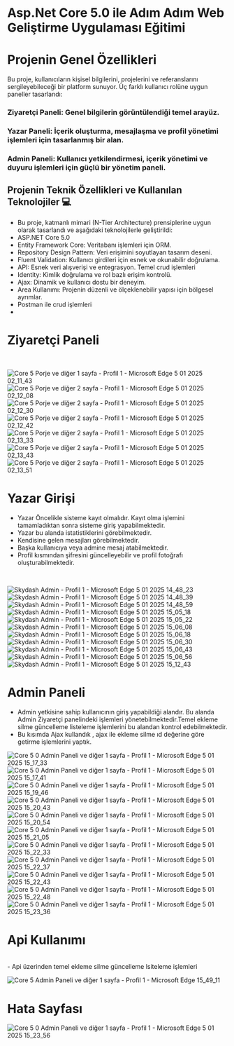 # Asp.Net Core 5.0 ile Adım Adım Web Geliştirme Uygulaması Eğitimi

# Projenin Genel Özellikleri
Bu proje, kullanıcıların kişisel bilgilerini, projelerini ve referanslarını sergileyebileceği bir platform sunuyor. Üç farklı kullanıcı rolüne uygun paneller tasarlandı:

### Ziyaretçi Paneli: Genel bilgilerin görüntülendiği temel arayüz.
### Yazar Paneli: İçerik oluşturma, mesajlaşma ve profil yönetimi işlemleri için tasarlanmış bir alan.
### Admin Paneli: Kullanıcı yetkilendirmesi, içerik yönetimi ve duyuru işlemleri için güçlü bir yönetim paneli.

## Projenin Teknik Özellikleri ve Kullanılan Teknolojiler 💻
- Bu proje, katmanlı mimari (N-Tier Architecture) prensiplerine uygun olarak tasarlandı ve aşağıdaki teknolojilerle geliştirildi:
- ASP.NET Core 5.0  
- Entity Framework Core: Veritabanı işlemleri için ORM.
- Repository Design Pattern: Veri erişimini soyutlayan  tasarım deseni.
- Fluent Validation: Kullanıcı girdileri için esnek ve okunabilir doğrulama.
- API: Esnek veri alışverişi ve entegrasyon. Temel crud işlemleri 
- Identity: Kimlik doğrulama ve rol bazlı erişim kontrolü.
- Ajax: Dinamik ve kullanıcı dostu bir deneyim.
- Area Kullanımı: Projenin düzenli ve ölçeklenebilir yapısı için bölgesel ayrımlar.
- Postman ile crud işlemleri
- 

# Ziyaretçi Paneli
</br>

![Core 5 Porje ve diğer 1 sayfa - Profil 1 - Microsoft​ Edge 5 01 2025 02_11_43](https://github.com/user-attachments/assets/2040c476-e2f4-49e8-b58b-5ed598d03baa)
![Core 5 Porje ve diğer 2 sayfa - Profil 1 - Microsoft​ Edge 5 01 2025 02_12_08](https://github.com/user-attachments/assets/96977d41-26a9-44d8-82fe-e50c73fffbcc)
![Core 5 Porje ve diğer 2 sayfa - Profil 1 - Microsoft​ Edge 5 01 2025 02_12_30](https://github.com/user-attachments/assets/89a1638b-ae7d-49fe-ac5c-51b36f83fc3a)
![Core 5 Porje ve diğer 2 sayfa - Profil 1 - Microsoft​ Edge 5 01 2025 02_12_42](https://github.com/user-attachments/assets/937f0958-3172-4533-9fa3-b84777ed94df)
![Core 5 Porje ve diğer 2 sayfa - Profil 1 - Microsoft​ Edge 5 01 2025 02_13_33](https://github.com/user-attachments/assets/4fa29ec9-8cd7-43d9-a0bf-d8f9cb63fe3b)
![Core 5 Porje ve diğer 2 sayfa - Profil 1 - Microsoft​ Edge 5 01 2025 02_13_43](https://github.com/user-attachments/assets/b2212ca0-66dc-43f4-ac01-f5ca985ca376)
![Core 5 Porje ve diğer 2 sayfa - Profil 1 - Microsoft​ Edge 5 01 2025 02_13_51](https://github.com/user-attachments/assets/3714b52a-768a-4590-b036-4aa15e9a6fd5)



# Yazar Girişi 
- Yazar Öncelikle sisteme kayıt olmalıdır. Kayıt olma işlemini tamamladıktan sonra sisteme giriş yapabilmektedir. </br>
- Yazar bu alanda istatistiklerini görebilmektedir.</br>
- Kendisine gelen mesajları görebilmektedir.</br>
- Başka kullanıcıya veya admine mesaj atabilmektedir.</br>
- Profil kısmından şifresini güncelleyebilir ve profil fotoğrafı oluşturabilmektedir.</br>
</br>

![Skydash Admin - Profil 1 - Microsoft​ Edge 5 01 2025 14_48_23](https://github.com/user-attachments/assets/37f03250-c48a-4b02-8032-dabc25fa65f4)
![Skydash Admin - Profil 1 - Microsoft​ Edge 5 01 2025 14_48_39](https://github.com/user-attachments/assets/690038a9-c7a7-4578-908d-60c0de39d833)
![Skydash Admin - Profil 1 - Microsoft​ Edge 5 01 2025 14_48_59](https://github.com/user-attachments/assets/10bc4051-a955-4357-b196-1302d98d2764)
![Skydash Admin - Profil 1 - Microsoft​ Edge 5 01 2025 15_05_18](https://github.com/user-attachments/assets/4c07b35e-6877-493a-a34d-afe985ef8967)
![Skydash Admin - Profil 1 - Microsoft​ Edge 5 01 2025 15_05_22](https://github.com/user-attachments/assets/dfa3e666-c807-4ecf-b48f-9bb020c4fea6)
![Skydash Admin - Profil 1 - Microsoft​ Edge 5 01 2025 15_06_08](https://github.com/user-attachments/assets/760a0969-c721-4d15-83ca-25921e6f089d)
![Skydash Admin - Profil 1 - Microsoft​ Edge 5 01 2025 15_06_18](https://github.com/user-attachments/assets/c9165874-2e36-4050-a943-d8b0f4b36f8f)
![Skydash Admin - Profil 1 - Microsoft​ Edge 5 01 2025 15_06_30](https://github.com/user-attachments/assets/12a26a8e-6188-427b-a61b-7d8081b08c5c)
![Skydash Admin - Profil 1 - Microsoft​ Edge 5 01 2025 15_06_43](https://github.com/user-attachments/assets/5613831c-d16f-4a49-accc-f2105af05638)
![Skydash Admin - Profil 1 - Microsoft​ Edge 5 01 2025 15_06_56](https://github.com/user-attachments/assets/b96461cb-5c94-41a3-bda1-2808b465977d)
![Skydash Admin - Profil 1 - Microsoft​ Edge 5 01 2025 15_12_43](https://github.com/user-attachments/assets/a98ddf50-147d-46f7-a9b1-1226504c6480)

# Admin Paneli
- Admin yetkisine sahip kullanıcının giriş yapabildiği alandır. Bu alanda Admin Ziyaretçi panelindeki işlemleri yönetebilmektedir.Temel ekleme silme güncelleme listeleme işlemlerini bu alandan kontrol edebilmektedir.</br>
- Bu kısımda Ajax kullandık , ajax ile ekleme silme ıd değerine göre getirme işlemlerini yaptık.
   

![Core 5 0 Admin Paneli ve diğer 1 sayfa - Profil 1 - Microsoft​ Edge 5 01 2025 15_17_33](https://github.com/user-attachments/assets/bb4f5a39-8b40-4e43-b3a8-9c8cc63a3acd)
![Core 5 0 Admin Paneli ve diğer 1 sayfa - Profil 1 - Microsoft​ Edge 5 01 2025 15_17_41](https://github.com/user-attachments/assets/35f8ee43-32c2-4486-bb7e-8510ed28eded)
![Core 5 0 Admin Paneli ve diğer 1 sayfa - Profil 1 - Microsoft​ Edge 5 01 2025 15_19_46](https://github.com/user-attachments/assets/1d08642c-e704-4b48-9ccd-93df8d579a6d)
![Core 5 0 Admin Paneli ve diğer 1 sayfa - Profil 1 - Microsoft​ Edge 5 01 2025 15_20_43](https://github.com/user-attachments/assets/f82afd40-0c51-48e0-95cb-a6032c762da7)
![Core 5 0 Admin Paneli ve diğer 1 sayfa - Profil 1 - Microsoft​ Edge 5 01 2025 15_20_54](https://github.com/user-attachments/assets/e1552d9c-e127-4164-a5a9-ebb12a182216)
![Core 5 0 Admin Paneli ve diğer 1 sayfa - Profil 1 - Microsoft​ Edge 5 01 2025 15_21_05](https://github.com/user-attachments/assets/7925de8a-dc42-41a2-a979-446966beb40e)
![Core 5 0 Admin Paneli ve diğer 1 sayfa - Profil 1 - Microsoft​ Edge 5 01 2025 15_22_33](https://github.com/user-attachments/assets/02890088-e228-4b00-836f-b38236e612df)
![Core 5 0 Admin Paneli ve diğer 1 sayfa - Profil 1 - Microsoft​ Edge 5 01 2025 15_22_37](https://github.com/user-attachments/assets/f3a9c61b-1903-4164-9e00-2e35e928de3a)
![Core 5 0 Admin Paneli ve diğer 1 sayfa - Profil 1 - Microsoft​ Edge 5 01 2025 15_22_43](https://github.com/user-attachments/assets/df1d85f3-a642-4e4c-ba4d-68d5fab814a1)
![Core 5 0 Admin Paneli ve diğer 1 sayfa - Profil 1 - Microsoft​ Edge 5 01 2025 15_22_48](https://github.com/user-attachments/assets/a690e79b-ddec-4e5d-a166-d09414038203)
![Core 5 0 Admin Paneli ve diğer 1 sayfa - Profil 1 - Microsoft​ Edge 5 01 2025 15_23_36](https://github.com/user-attachments/assets/b28dc9bf-4d04-4f1d-a62b-726f1ad8db3e)

# Api Kullanımı
</br>
- Api üzerinden temel ekleme silme güncelleme lsiteleme işlemleri
</br>

![Core 5 Admin Paneli ve diğer 1 sayfa - Profil 1 - Microsoft​ Edge 15_49_11](https://github.com/user-attachments/assets/3a86fdca-f215-4d49-b603-03194edecfb9)







# Hata Sayfası
![Core 5 0 Admin Paneli ve diğer 1 sayfa - Profil 1 - Microsoft​ Edge 5 01 2025 15_23_56](https://github.com/user-attachments/assets/aafe5f09-90ee-4145-9ec9-b11d6f6dcfdb)




